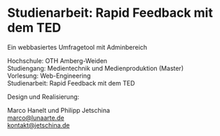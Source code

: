 # Studienarbeit: Rapid Feedback mit dem TED
Ein webbasiertes Umfragetool mit Adminbereich


Hochschule: OTH Amberg-Weiden\
Studiengang: Medientechnik und Medienproduktion (Master)\
Vorlesung: Web-Engineering\
Studienarbeit: Rapid Feedback mit dem TED


Design und Realisierung:  

Marco Hanelt und Philipp Jetschina\
marco@lunaarte.de\
kontakt@jetschina.de